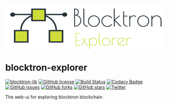 <img src="https://github.com/Blocktron-Project/blocktron-explorer/blob/master/logo.png" width=700 alt="logo">

# blocktron-explorer
[![blocktron-lib](https://img.shields.io/badge/blocktron--lib%20version-0.0.1-green.svg?style=flat-square)](https://img.shields.io/badge/blocktron--lib%20version-0.0.1-green.svg) [![GitHub license](https://img.shields.io/github/license/Blocktron-Project/blocktron-explorer.svg?style=flat-square)](https://github.com/Blocktron-Project/blocktron-explorer/blob/master/LICENSE) [![Build Status](https://travis-ci.org/Blocktron-Project/blocktron-explorer.svg?branch=master&style=flat-square)](https://travis-ci.org/Blocktron-Project/blocktron-explorer) [![Codacy Badge](https://api.codacy.com/project/badge/Grade/b210ca35107840748fff33e332628e44)](https://www.codacy.com/app/sandeepv68/blocktron-explorer?utm_source=github.com&amp;utm_medium=referral&amp;utm_content=Blocktron-Project/blocktron-explorer&amp;utm_campaign=Badge_Grade) [![GitHub issues](https://img.shields.io/github/issues/Blocktron-Project/blocktron-explorer.svg?style=flat-square)](https://github.com/Blocktron-Project/blocktron-explorer/issues) [![GitHub forks](https://img.shields.io/github/forks/Blocktron-Project/blocktron-explorer.svg?style=flat-square)](https://github.com/Blocktron-Project/blocktron-explorer/network) [![GitHub stars](https://img.shields.io/github/stars/Blocktron-Project/blocktron-explorer.svg?style=flat-square)](https://github.com/Blocktron-Project/blocktron-explorer/stargazers)  [![Twitter](https://img.shields.io/twitter/url/https/github.com/Blocktron-Project/blocktron-explorer.svg?style=flat-square)](https://twitter.com/intent/tweet?text=Wow:&url=https%3A%2F%2Fgithub.com%2FBlocktron-Project%2Fblocktron-explorer)



The web-ui for exploring blocktron blockchain
